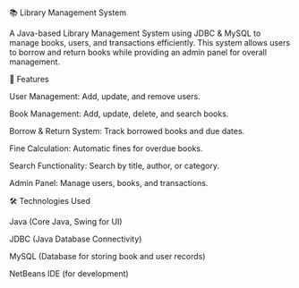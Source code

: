 📚 Library Management System

A Java-based Library Management System using JDBC & MySQL to manage books, users, and transactions efficiently. This system allows users to borrow and return books while providing an admin panel for overall management.

🚀 Features

User Management: Add, update, and remove users.

Book Management: Add, update, delete, and search books.

Borrow & Return System: Track borrowed books and due dates.

Fine Calculation: Automatic fines for overdue books.

Search Functionality: Search by title, author, or category.

Admin Panel: Manage users, books, and transactions.

🛠️ Technologies Used

Java (Core Java, Swing for UI)

JDBC (Java Database Connectivity)

MySQL (Database for storing book and user records)

NetBeans IDE (for development)
